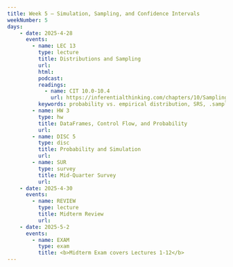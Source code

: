 ```yaml
---
title: Week 5 – Simulation, Sampling, and Confidence Intervals
weekNumber: 5
days:
    - date: 2025-4-28
      events: 
        - name: LEC 13
          type: lecture
          title: Distributions and Sampling
          url:
          html:
          podcast:
          readings:
            - name: CIT 10.0-10.4
              url: https://inferentialthinking.com/chapters/10/Sampling_and_Empirical_Distributions.html
          keywords: probability vs. empirical distribution, SRS, .sample, parameter, statistic
        - name: HW 3
          type: hw
          title: DataFrames, Control Flow, and Probability
          url:
        - name: DISC 5
          type: disc
          title: Probability and Simulation
          url: 
        - name: SUR
          type: survey
          title: Mid-Quarter Survey
          url:
    - date: 2025-4-30
      events:
        - name: REVIEW
          type: lecture
          title: Midterm Review
          url:
    - date: 2025-5-2
      events: 
        - name: EXAM
          type: exam
          title: <b>Midterm Exam covers Lectures 1-12</b>
---
```

